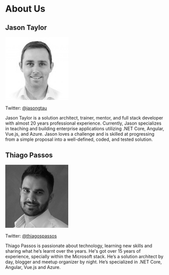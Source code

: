 # About Us

## Jason Taylor

![](.gitbook/assets/image.png)

Twitter: [@jasongtau](https://twitter.com/jasongtau)

Jason Taylor is a solution architect, trainer, mentor, and full stack developer with almost 20 years professional experience. Currently, Jason specializes in teaching and building enterprise applications utilizing .NET Core, Angular, Vue.js, and Azure. Jason loves a challenge and is skilled at progressing from a simple proposal into a well-defined, coded, and tested solution.

## Thiago Passos

![](.gitbook/assets/image%20%289%29.png)

Twitter: [@thiagospassos](https://twitter.com/thiagospassos)

Thiago Passos is passionate about technology, learning new skills and sharing what he’s learnt over the years. He's got over 15 years of experience, specially within the Microsoft stack. He’s a solution architect by day, blogger and meetup organizer by night. He’s specialized in .NET Core, Angular, Vue.js and Azure.

